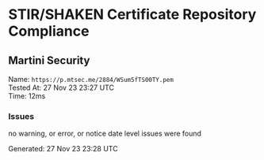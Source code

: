 # STIR/SHAKEN Certificate Repository Compliance

## Martini Security

Name: `https://p.mtsec.me/2884/WSum5fTS00TY.pem`\
Tested At: 27 Nov 23 23:27 UTC\
Time: 12ms

### Issues

no warning, or error, or notice date level issues were found

Generated: 27 Nov 23 23:28 UTC
